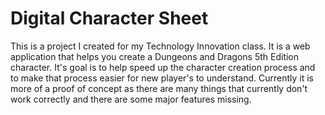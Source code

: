 # Digital Character Sheet
This is a project I created for my Technology Innovation class. It is a web application that helps you create a Dungeons and Dragons 5th Edition character. It's goal is to help speed up the character creation process and to make that process easier for new player's to understand. Currently it is more of a proof of concept as there are many things that currently don't work correctly and there are some major features missing.
